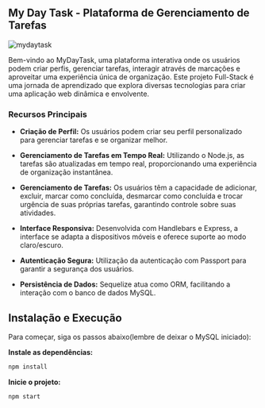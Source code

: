 ## My Day Task - Plataforma de Gerenciamento de Tarefas

![mydaytask](https://github.com/codebygustavo/my-day-task/assets/116754904/7857c80e-574b-4290-a9a7-3864a58f1efe)

Bem-vindo ao MyDayTask, uma plataforma interativa onde os usuários podem criar perfis, gerenciar tarefas, interagir através de marcações e aproveitar uma experiência única de organização. Este projeto Full-Stack é uma jornada de aprendizado que explora diversas tecnologias para criar uma aplicação web dinâmica e envolvente.

### Recursos Principais

- **Criação de Perfil:** Os usuários podem criar seu perfil personalizado para gerenciar tarefas e se organizar melhor.

- **Gerenciamento de Tarefas em Tempo Real:** Utilizando o Node.js, as tarefas são atualizadas em tempo real, proporcionando uma experiência de organização instantânea.

- **Gerenciamento de Tarefas:** Os usuários têm a capacidade de adicionar, excluir, marcar como concluída, desmarcar como concluída e trocar urgência de suas próprias tarefas, garantindo controle sobre suas atividades.

- **Interface Responsiva:** Desenvolvida com Handlebars e Express, a interface se adapta a dispositivos móveis e oferece suporte ao modo claro/escuro.

- **Autenticação Segura:** Utilização da autenticação com Passport para garantir a segurança dos usuários.

- **Persistência de Dados:** Sequelize atua como ORM, facilitando a interação com o banco de dados MySQL.

## Instalação e Execução

Para começar, siga os passos abaixo(lembre de deixar o MySQL iniciado):

 **Instale as dependências:**
   ```bash
   npm install
  ```
 **Inicie o projeto:**
   ```bash
   npm start
  ```
